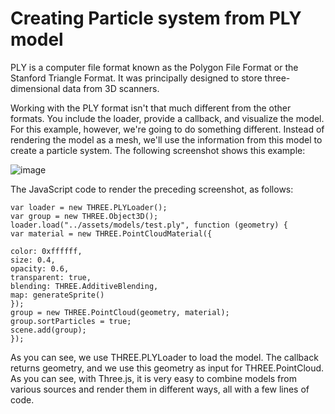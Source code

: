 # Creating Particle system from PLY model
PLY is a computer file format known as the Polygon File Format or the Stanford Triangle Format. It was principally designed to store three-dimensional data from 3D scanners.

Working with the PLY format isn't that much different from the other formats. You include the loader, provide a callback,
and visualize the model. For this example, however, we're going to do something different. Instead of rendering the 
model as a mesh, we'll use the information from this model to create a particle system. The following screenshot shows this example:

![image](https://user-images.githubusercontent.com/73778173/139693299-aab083c6-ad8e-49f1-9865-d13072ff1b8c.png)

The JavaScript code to render the preceding screenshot, as follows:
```
var loader = new THREE.PLYLoader();
var group = new THREE.Object3D();
loader.load("../assets/models/test.ply", function (geometry) {
var material = new THREE.PointCloudMaterial({

color: 0xffffff,
size: 0.4,
opacity: 0.6,
transparent: true,
blending: THREE.AdditiveBlending,
map: generateSprite()
});
group = new THREE.PointCloud(geometry, material);
group.sortParticles = true;
scene.add(group);
});
```
As you can see, we use THREE.PLYLoader to load the model. The callback returns geometry, and we use this geometry as
input for THREE.PointCloud. As you can see, with Three.js, it is very easy to combine models from various sources and render them in
different ways, all with a few lines of code.

